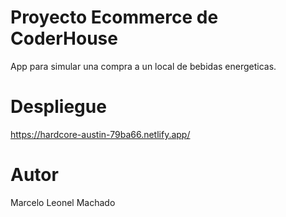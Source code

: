 # Proyecto Ecommerce de CoderHouse

App para simular una compra a un local de bebidas energeticas.

# Despliegue

https://hardcore-austin-79ba66.netlify.app/

# Autor

Marcelo Leonel Machado




